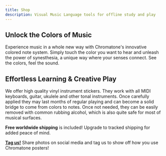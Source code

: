 ```yaml
---
title: Shop
description: Visual Music Language tools for offline study and play
---
```


## Unlock the Colors of Music

Experience music in a whole new way with Chromatone's innovative colored note system. Simply touch the color you want to hear and unleash the power of synesthesia, a unique way where your senses connect. See the colors, feel the sound.

## Effortless Learning & Creative Play

We offer high quality vinyl instrument stickers. They work with all MIDI keyboards, guitar, ukulele and other tonal instruments. Once carefully applied they may last months of regular playing and can become a solid bridge to come from colors to notes. Once not needed, they can be easily removed with common rubbing alcohol, which is also quite safe for most of musical surfaces.

**Free worldwide shipping** is included! Upgrade to tracked shipping for added peace of mind.

<CategoryList class="mt-16" />

**[Tag us!](https://instagram.com/chromatone.center/)** Share photos on social media and tag us to show off how you use Chromatone posters!
